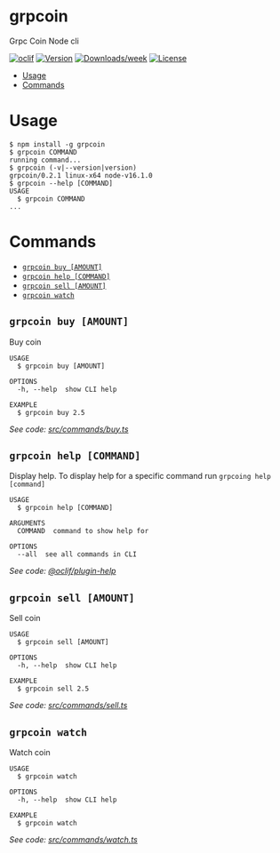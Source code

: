 grpcoin
=======

Grpc Coin Node cli

[![oclif](https://img.shields.io/badge/cli-oclif-brightgreen.svg)](https://oclif.io)
[![Version](https://img.shields.io/npm/v/grpcoin.svg)](https://npmjs.org/package/grpcoin)
[![Downloads/week](https://img.shields.io/npm/dw/grpcoin.svg)](https://npmjs.org/package/grpcoin)
[![License](https://img.shields.io/npm/l/grpcoin.svg)](https://github.com/TheYkk/grpcoin/blob/master/package.json)

<!-- toc -->
* [Usage](#usage)
* [Commands](#commands)
<!-- tocstop -->
# Usage
<!-- usage -->
```sh-session
$ npm install -g grpcoin
$ grpcoin COMMAND
running command...
$ grpcoin (-v|--version|version)
grpcoin/0.2.1 linux-x64 node-v16.1.0
$ grpcoin --help [COMMAND]
USAGE
  $ grpcoin COMMAND
...
```
<!-- usagestop -->
# Commands
<!-- commands -->
* [`grpcoin buy [AMOUNT]`](#grpcoin-buy-amount)
* [`grpcoin help [COMMAND]`](#grpcoin-help-command)
* [`grpcoin sell [AMOUNT]`](#grpcoin-sell-amount)
* [`grpcoin watch`](#grpcoin-watch)

## `grpcoin buy [AMOUNT]`

Buy coin

```
USAGE
  $ grpcoin buy [AMOUNT]

OPTIONS
  -h, --help  show CLI help

EXAMPLE
  $ grpcoin buy 2.5
```

_See code: [src/commands/buy.ts](https://github.com/TheYkk/grpcoin/blob/v0.2.1/src/commands/buy.ts)_

## `grpcoin help [COMMAND]`

Display help. To display help for a specific command run `grpcoing help [command]`

```
USAGE
  $ grpcoin help [COMMAND]

ARGUMENTS
  COMMAND  command to show help for

OPTIONS
  --all  see all commands in CLI
```

_See code: [@oclif/plugin-help](https://github.com/oclif/plugin-help/blob/v3.2.2/src/commands/help.ts)_

## `grpcoin sell [AMOUNT]`

Sell coin

```
USAGE
  $ grpcoin sell [AMOUNT]

OPTIONS
  -h, --help  show CLI help

EXAMPLE
  $ grpcoin sell 2.5
```

_See code: [src/commands/sell.ts](https://github.com/TheYkk/grpcoin/blob/v0.2.1/src/commands/sell.ts)_

## `grpcoin watch`

Watch coin

```
USAGE
  $ grpcoin watch

OPTIONS
  -h, --help  show CLI help

EXAMPLE
  $ grpcoin watch
```

_See code: [src/commands/watch.ts](https://github.com/TheYkk/grpcoin/blob/v0.2.1/src/commands/watch.ts)_
<!-- commandsstop -->
